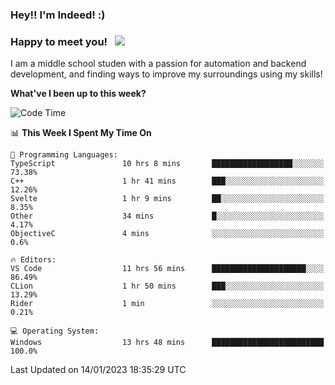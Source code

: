 ### Hey!! I'm Indeed! :) 

### Happy to meet you! &nbsp; ![](https://visitor-badge.glitch.me/badge?page_id=Indeedornot.Indeedornot)

I am a middle school studen with a passion for automation and backend development, and finding ways to improve my surroundings using my skills!

**What've I been up to this week?** 

<!--START_SECTION:waka-->
![Code Time](http://img.shields.io/badge/Code%20Time-840%20hrs%2053%20mins-blue)

📊 **This Week I Spent My Time On** 

```text
💬 Programming Languages: 
TypeScript               10 hrs 8 mins       ██████████████████░░░░░░░   73.38% 
C++                      1 hr 41 mins        ███░░░░░░░░░░░░░░░░░░░░░░   12.26% 
Svelte                   1 hr 9 mins         ██░░░░░░░░░░░░░░░░░░░░░░░   8.35% 
Other                    34 mins             █░░░░░░░░░░░░░░░░░░░░░░░░   4.17% 
ObjectiveC               4 mins              ░░░░░░░░░░░░░░░░░░░░░░░░░   0.6%

🔥 Editors: 
VS Code                  11 hrs 56 mins      █████████████████████░░░░   86.49% 
CLion                    1 hr 50 mins        ███░░░░░░░░░░░░░░░░░░░░░░   13.29% 
Rider                    1 min               ░░░░░░░░░░░░░░░░░░░░░░░░░   0.21%

💻 Operating System: 
Windows                  13 hrs 48 mins      █████████████████████████   100.0%

```


 Last Updated on 14/01/2023 18:35:29 UTC
<!--END_SECTION:waka-->
